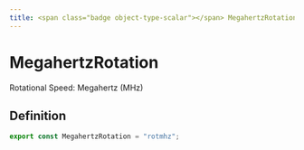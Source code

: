 ```yaml
---
title: <span class="badge object-type-scalar"></span> MegahertzRotation
---
```

# <span class="badge object-type-scalar"></span> MegahertzRotation

Rotational Speed: Megahertz (MHz)

## Definition

```typescript
export const MegahertzRotation = "rotmhz";

```
